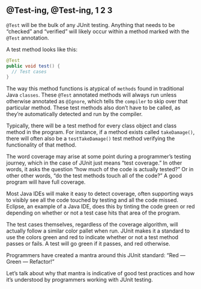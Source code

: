 ## @Test-ing, @Test-ing, 1 2 3

`@Test` will be the bulk of any JUnit testing. Anything that needs to be “checked” and “verified” will likely occur within a method marked with the `@Test` annotation.

A test method looks like this:

```java
@Test
public void test() {
  // Test cases
}
```

The way this method functions is atypical of `methods` found in traditional Java `classes`. These `@Test` annotated methods will always run unless otherwise annotated as `@Ignore`, which tells the `compiler` to skip over that particular method. These test methods also don’t have to be called, as they’re automatically detected and run by the compiler.

Typically, there will be a test method for every class object and class method in the program. For instance, if a method exists called `takeDamage()`, there will often also be a `testTakeDamage()` test method verifying the functionality of that method.

The word coverage may arise at some point during a programmer’s testing journey, which in the case of JUnit just means “test coverage.” In other words, it asks the question “how much of the code is actually tested?” Or in other other words, “do the test methods touch all of the code?” A good program will have full coverage.

Most Java IDEs will make it easy to detect coverage, often supporting ways to visibly see all the code touched by testing and all the code missed. Eclipse, an example of a Java IDE, does this by tinting the code green or red depending on whether or not a test case hits that area of the program.

The test cases themselves, regardless of the coverage algorithm, will actually follow a similar color pallet when run. JUnit makes it a standard to use the colors green and red to indicate whether or not a test method passes or fails. A test will go green if it passes, and red otherwise.

Programmers have created a mantra around this JUnit standard: “Red — Green — Refactor!”

Let’s talk about why that mantra is indicative of good test practices and how it’s understood by programmers working with JUnit testing.